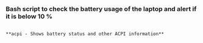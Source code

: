 ### Bash script to check the battery usage of the laptop and alert if it is below 10 %
```

**acpi - Shows battery status and other ACPI information**
